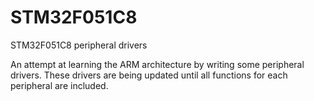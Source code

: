 # STM32F051C8
STM32F051C8 peripheral drivers

An attempt at learning the ARM architecture by writing some peripheral drivers.
These drivers are being updated until all functions for each peripheral are included.
